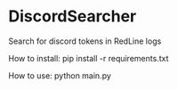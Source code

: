 # DiscordSearcher
Search for discord tokens in RedLine logs

How to install: pip install -r requirements.txt

How to use: python main.py
